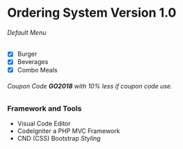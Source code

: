 # Ordering System Version 1.0

###### Default Menu

* [x] Burger
* [x] Beverages
* [x] Combo Meals

###### Coupon Code **GO2018** with *10%* less if coupon code use.


### Framework and Tools 

* Visual Code Editor
* CodeIgniter a PHP MVC Framework
* CND (CSS) Bootstrap *Styling*